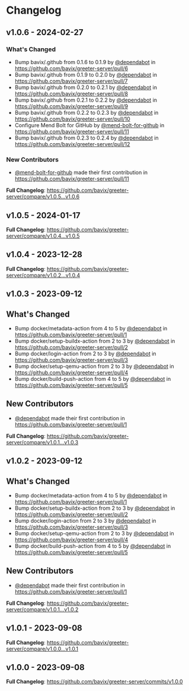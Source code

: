 # Changelog

## v1.0.6 - 2024-02-27

### What's Changed

* Bump bavix/.github from 0.1.6 to 0.1.9 by [@dependabot](https://github.com/dependabot) in https://github.com/bavix/greeter-server/pull/6
* Bump bavix/.github from 0.1.9 to 0.2.0 by [@dependabot](https://github.com/dependabot) in https://github.com/bavix/greeter-server/pull/7
* Bump bavix/.github from 0.2.0 to 0.2.1 by [@dependabot](https://github.com/dependabot) in https://github.com/bavix/greeter-server/pull/8
* Bump bavix/.github from 0.2.1 to 0.2.2 by [@dependabot](https://github.com/dependabot) in https://github.com/bavix/greeter-server/pull/9
* Bump bavix/.github from 0.2.2 to 0.2.3 by [@dependabot](https://github.com/dependabot) in https://github.com/bavix/greeter-server/pull/10
* Configure Mend Bolt for GitHub by [@mend-bolt-for-github](https://github.com/mend-bolt-for-github) in https://github.com/bavix/greeter-server/pull/11
* Bump bavix/.github from 0.2.3 to 0.2.4 by [@dependabot](https://github.com/dependabot) in https://github.com/bavix/greeter-server/pull/12

### New Contributors

* [@mend-bolt-for-github](https://github.com/mend-bolt-for-github) made their first contribution in https://github.com/bavix/greeter-server/pull/11

**Full Changelog**: https://github.com/bavix/greeter-server/compare/v1.0.5...v1.0.6

## v1.0.5 - 2024-01-17

**Full Changelog**: https://github.com/bavix/greeter-server/compare/v1.0.4...v1.0.5

## v1.0.4 - 2023-12-28

**Full Changelog**: https://github.com/bavix/greeter-server/compare/v1.0.2...v1.0.4

## v1.0.3 - 2023-09-12

## What's Changed

* Bump docker/metadata-action from 4 to 5 by [@dependabot](https://github.com/dependabot) in https://github.com/bavix/greeter-server/pull/1
* Bump docker/setup-buildx-action from 2 to 3 by [@dependabot](https://github.com/dependabot) in https://github.com/bavix/greeter-server/pull/2
* Bump docker/login-action from 2 to 3 by [@dependabot](https://github.com/dependabot) in https://github.com/bavix/greeter-server/pull/3
* Bump docker/setup-qemu-action from 2 to 3 by [@dependabot](https://github.com/dependabot) in https://github.com/bavix/greeter-server/pull/4
* Bump docker/build-push-action from 4 to 5 by [@dependabot](https://github.com/dependabot) in https://github.com/bavix/greeter-server/pull/5

## New Contributors

* [@dependabot](https://github.com/dependabot) made their first contribution in https://github.com/bavix/greeter-server/pull/1

**Full Changelog**: https://github.com/bavix/greeter-server/compare/v1.0.1...v1.0.3

## v1.0.2 - 2023-09-12

## What's Changed

* Bump docker/metadata-action from 4 to 5 by [@dependabot](https://github.com/dependabot) in https://github.com/bavix/greeter-server/pull/1
* Bump docker/setup-buildx-action from 2 to 3 by [@dependabot](https://github.com/dependabot) in https://github.com/bavix/greeter-server/pull/2
* Bump docker/login-action from 2 to 3 by [@dependabot](https://github.com/dependabot) in https://github.com/bavix/greeter-server/pull/3
* Bump docker/setup-qemu-action from 2 to 3 by [@dependabot](https://github.com/dependabot) in https://github.com/bavix/greeter-server/pull/4
* Bump docker/build-push-action from 4 to 5 by [@dependabot](https://github.com/dependabot) in https://github.com/bavix/greeter-server/pull/5

## New Contributors

* [@dependabot](https://github.com/dependabot) made their first contribution in https://github.com/bavix/greeter-server/pull/1

**Full Changelog**: https://github.com/bavix/greeter-server/compare/v1.0.1...v1.0.2

## v1.0.1 - 2023-09-08

**Full Changelog**: https://github.com/bavix/greeter-server/compare/v1.0.0...v1.0.1

## v1.0.0 - 2023-09-08

**Full Changelog**: https://github.com/bavix/greeter-server/commits/v1.0.0
